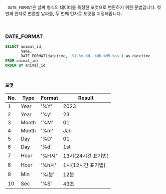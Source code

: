 
  &nbsp;&nbsp;`DATE_FORMAT`은 날짜 형식의 데이터를 특정한 포맷으로 변환하기 위한 문법입니다. 첫 번째 인자로 변환할 날짜를, 두 번째 인자로 포맷을 지정해줍니다.

<br>

### DATE_FORMAT

```sql
SELECT animal_id,
       name,
       DATE_FORMAT(datetime, '%Y-%m-%d, %HH-%MM-%ss') as datetime
FROM animal_ins
ORDER BY animal_id
```

<br>

**포맷**

| No. | Type  | Format | Result        |
| --- | ----- | ------ | ------------- |
| 1   | Year  | '%Y'   | 2023          |
| 2   | Year  | '%y'   | 23            |
| 3   | Month | '%M'   | 01            |
| 4   | Month | '%m'   | Jan           |
| 5   | Day   | '%D'   | 01            |
| 6   | Day   | '%d'   | 1st           |
| 7   | Hour  | '%H시'  | 13시(24시간 표기법) |
| 8   | Hour  | '%h시'  | 1시(12시간 표기법)  |
| 9   | Min   | '%i분'  | 12분           |
| 10  | Sec   | '%S'   | 43초           |
